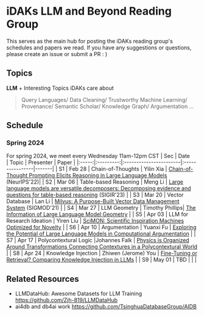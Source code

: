 # iDAKs LLM and Beyond Reading Group
This serves as the main hub for posting the iDAKs reading group's schedules and papers we read. If you have any suggestions or questions, please create an issue or submit a PR : )

## Topics
**LLM** + Interesting Topics iDAKs care about<br>
> Query Languages/ Data Cleaning/ Trustworthy Machine Learning/ Provenance/ Semantic Scholar/ Knowledge Graph/ Argumentation …

## Schedule
### Spring 2024
For spring 2024, we meet every Wednesday 11am-12pm CST
| Sec | Date&nbsp;&nbsp;&nbsp;&nbsp;&nbsp;    | Topic                 | Presenter       | Paper |
|:-----:|:---------:|:-----------------------|:----------------|-------|
| S1  | Feb 28  | Chain-of-Thoughts     | Yilin Xia       | [Chain-of-Thought Prompting Elicits Reasoning in Large Language Models](https://proceedings.neurips.cc/paper_files/paper/2022/file/9d5609613524ecf4f15af0f7b31abca4-Paper-Conference.pdf) (NeurIPS'22)|<!---end--->
| S2  | Mar 06  | Table-based Reasoning | Meng Li         | [Large language models are versatile decomposers: Decomposing evidence and questions for table-based reasoning](https://arxiv.org/pdf/2301.13808.pdf) (SIGIR'23) |  <!---end--->
| S3  | Mar 20  | Vector Database       | Lan Li          | [Milvus: A Purpose-Built Vector Data Management System](https://dl-acm-org.proxy2.library.illinois.edu/doi/10.1145/3448016.3457550) (SIGMOD'21)       | <!---end--->
| S4  | Mar 27  | LLM Geometry          | Timothy Phillips| [The Information of Large Language Model Geometry](https://arxiv.org/abs/2402.03471)  | <!---end--->
| S5  | Apr 03  | LLM for Research Ideation | Yiren Liu   | [SciMON: Scientific Inspiration Machines Optimized for Novelty](https://arxiv.org/abs/2305.14259)          |<!---end--->
| S6  | Apr 10  | Argumentation        | Yuanxi Fu       | [Exploring the Potential of Large Language Models in Computational Argumentation](https://arxiv.org/abs/2311.09022)               |<!---end--->
| S7  | Apr 17  | Polycontextural Logic                  |Johannes Falk           | [Physics is Organized Around Transformations Connecting Contextures in a Polycontextural World](https://link.springer.com/article/10.1007/s10699-021-09814-0)      |<!---end--->
| S8  | Apr 24  | Knowledge Injection  | Zhiwen (Jerome) You   | [Fine-Tuning or Retrieval? Comparing Knowledge Injection in LLMs](https://arxiv.org/abs/2312.05934)      |<!---end--->
| S9  | May 01  | TBD                  |                |       |<!---end--->



## Related Resources
- LLMDataHub: Awesome Datasets for LLM Training https://github.com/Zjh-819/LLMDataHub
- ai4db and db4ai work https://github.com/TsinghuaDatabaseGroup/AIDB 
